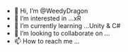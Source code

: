 - 👋 Hi, I’m @WeedyDragon
- 👀 I’m interested in ...xR
- 🌱 I’m currently learning ...Unity & C#
- 💞️ I’m looking to collaborate on ...
- 📫 How to reach me ...

<!---
WeedyDragon/WeedyDragon is a ✨ special ✨ repository because its `README.md` (this file) appears on your GitHub profile.
You can click the Preview link to take a look at your changes.
--->
